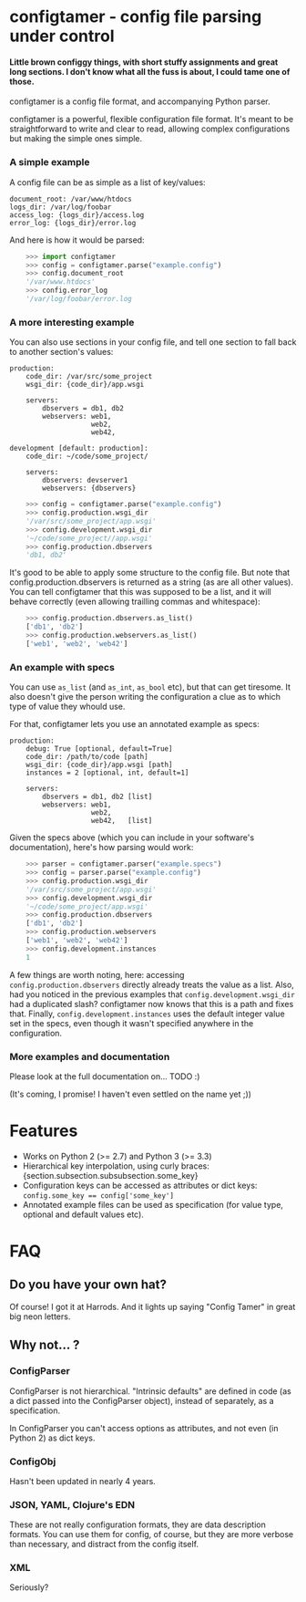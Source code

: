 configtamer - config file parsing under control
======================================================

#### Little brown configgy things, with short stuffy assignments and great long sections. I don't know what all the fuss is about, I could tame one of those.

configtamer is a config file format, and accompanying Python parser.

configtamer is a powerful, flexible configuration file format. It's meant to be
straightforward to write and clear to read, allowing complex
configurations but making the simple ones simple.

### A simple example

A config file can be as simple as a list of key/values:

```
document_root: /var/www/htdocs
logs_dir: /var/log/foobar
access_log: {logs_dir}/access.log
error_log: {logs_dir}/error.log
```

And here is how it would be parsed:

```python
    >>> import configtamer
    >>> config = configtamer.parse("example.config")
    >>> config.document_root
    '/var/www.htdocs'
    >>> config.error_log
    '/var/log/foobar/error.log
```


### A more interesting example

You can also use sections in your config file, and tell one
section to fall back to another section's values:

```
production:
    code_dir: /var/src/some_project
    wsgi_dir: {code_dir}/app.wsgi

    servers:
        dbservers = db1, db2
        webservers: web1,
                    web2,
                    web42,

development [default: production]:
    code_dir: ~/code/some_project/

    servers:
        dbservers: devserver1
        webservers: {dbservers}
```

```python
    >>> config = configtamer.parse("example.config")
    >>> config.production.wsgi_dir
    '/var/src/some_project/app.wsgi'
    >>> config.development.wsgi_dir
    '~/code/some_project//app.wsgi'
    >>> config.production.dbservers
    'db1, db2'
```

It's good to be able to apply some structure to the config file. But
note that config.production.dbservers is returned as a string (as are
all other values). You can tell configtamer that this was supposed to be a
list, and it will behave correctly (even allowing trailling commas and
whitespace):

```python
    >>> config.production.dbservers.as_list()
    ['db1', 'db2']
    >>> config.production.webservers.as_list()
    ['web1', 'web2', 'web42']
```

### An example with specs

You can use `as_list` (and `as_int`, `as_bool` etc), but that can get
tiresome. It also doesn't give the person writing the configuration
a clue as to which type of value they whould use.

For that, configtamer lets you use an annotated example as specs:

```
production:
    debug: True [optional, default=True]
    code_dir: /path/to/code [path]
    wsgi_dir: {code_dir}/app.wsgi [path]
    instances = 2 [optional, int, default=1]

    servers:
        dbservers = db1, db2 [list]
        webservers: web1,
                    web2,
                    web42,   [list]
```

Given the specs above (which you can include in your software's
documentation), here's how parsing would work:

```python
    >>> parser = configtamer.parser("example.specs")
    >>> config = parser.parse("example.config")
    >>> config.production.wsgi_dir
    '/var/src/some_project/app.wsgi'
    >>> config.development.wsgi_dir
    '~/code/some_project/app.wsgi'
    >>> config.production.dbservers
    ['db1', 'db2']
    >>> config.production.webservers
    ['web1', 'web2', 'web42']
    >>> config.development.instances
    1
```

A few things are worth noting, here: accessing
`config.production.dbservers` directly already treats the value as a
list. Also, had you noticed in the previous examples that
`config.development.wsgi_dir` had a duplicated slash? configtamer now knows
that this is a path and fixes that. Finally,
`config.development.instances` uses the default integer value set in
the specs, even though it wasn't specified anywhere in the
configuration.


### More examples and documentation

Please look at the full documentation on... TODO :)

(It's coming, I promise! I haven't even settled on the name yet ;))


Features
=======

- Works on Python 2 (>= 2.7) and Python 3 (>= 3.3)
- Hierarchical key interpolation, using curly braces: {section.subsection.subsubsection.some_key}
- Configuration keys can be accessed as attributes or dict keys: `config.some_key == config['some_key']`
- Annotated example files can be used as specification (for value type, optional and default values etc).



FAQ
====

## Do you have your own hat?

Of course! I got it at Harrods. And it lights up saying "Config Tamer" in great big neon letters.

## Why not... ?

### ConfigParser

ConfigParser is not hierarchical. "Intrinsic defaults" are defined in code (as a dict passed into the ConfigParser object), instead of separately, as a specification.

In ConfigParser you can't access options as attributes, and not even
(in Python 2) as dict keys.


### ConfigObj

Hasn't been updated in nearly 4 years.


### JSON, YAML, Clojure's EDN

These are not really configuration formats, they are data description formats. You can use them for config, of course, but they are more verbose than necessary, and distract from the config itself.


### XML

Seriously?
